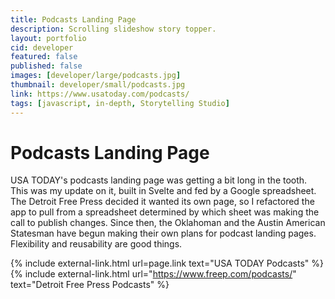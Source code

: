 ```yaml
---
title: Podcasts Landing Page
description: Scrolling slideshow story topper.
layout: portfolio
cid: developer
featured: false
published: false
images: [developer/large/podcasts.jpg]
thumbnail: developer/small/podcasts.jpg
link: https://www.usatoday.com/podcasts/
tags: [javascript, in-depth, Storytelling Studio]
---
```


# Podcasts Landing Page

USA TODAY's podcasts landing page was getting a bit long in the tooth. This was my update on it, built in Svelte and fed by a Google spreadsheet. The Detroit Free Press decided it wanted its own page, so I refactored the app to pull from a spreadsheet determined by which sheet was making the call to publish changes. Since then, the Oklahoman and the Austin American Statesman have begun making their own plans for podcast landing pages. Flexibility and reusability are good things.

{% include external-link.html url=page.link text="USA TODAY Podcasts" %}
{% include external-link.html url="https://www.freep.com/podcasts/" text="Detroit Free Press Podcasts" %}
